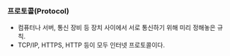 
### 프로토콜(Protocol)
- 컴퓨터나 서버, 통신 장비 등 장치 사이에서 서로 통신하기 위해 미리 정해놓은 규칙.
- TCP/IP, HTTPS, HTTP 등이 모두 인터넷 프로토콜이다.